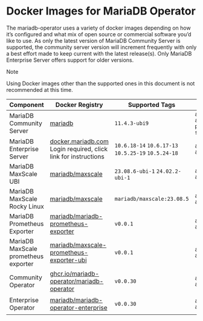 # Docker Images for MariaDB Operator

The mariadb-operator uses a variety of docker images depending on how it’s configured and what mix of open source or commercial software you’d like to use. As only the latest version of MariaDB Community Server is supported, the community server version will increment frequently with only a best effort made to keep current with the latest release(s). Only MariaDB Enterprise Server offers support for older versions.

> [!NOTE]  
> Using Docker images other than the supported ones in this document is not recommended at this time.

<table width="100%">
  <thead>
    <tr>
      <th width="15%">Component</th>
      <th width="20%">Docker Registry</th>
      <th width="20%">Supported Tags</th>
      <th width="5%">CPU</th>
      <th width="40%">Pull Command</th>
    </tr>
  </thead>
  <tbody>
    <tr>
      <td>MariaDB Community Server</td>
      <td><a href=https://hub.docker.com/_/mariadb/tags?page=&page_size=&ordering=&name=11.4.3-ubi9>mariadb</a></td>
      <td><code>11.4.3-ubi9</code></td>
      <td><code>amd64</code> <code>arm64</code> <code>ppc64le</code> <code>s390x</code></td>
	  <td><code>docker pull docker-registry1.mariadb.com/library/mariadb:11.4.3-ubi9</code></td>
    </tr>
    <tr>
      <td>MariaDB Enterprise Server</td>
      <td><a href=https://hub.docker.com/_/mariadb/tags?page=&page_size=&ordering=&name=11.4.3-ubi9>docker.mariadb.com</a><br>Login required, click link for instructions</td>
      <td><code>10.6.18-14</code> <code>10.6.17-13</code> <code>10.5.25-19</code> <code>10.5.24-18</code></td>
      <td><code>amd64</code> <code>arm64</code></td>
	  <td><code>docker pull docker-registry.mariadb.com/enterprise-server:10.6.18-14</code></td>
    </tr>
        <tr>
      <td>MariaDB MaxScale UBI</td>
      <td><a href=https://hub.docker.com/repository/docker/mariadb/maxscale/tags?page=&page_size=&ordering=&name=23.08.5-ubi>mariadb/maxscale</a></td>
      <td><code>23.08.6-ubi-1</code> <code>24.02.2-ubi-1</code></td>
      <td><code>amd64</code> <code>arm64</code></td>
	  <td><code>docker pull docker-registry2.mariadb.com/mariadb/maxscale:23.08.6-ubi-1</code></td>
    </tr> 
	          <tr>
      <td>MariaDB MaxScale Rocky Linux</td>
      <td><a href=https://hub.docker.com/repository/docker/mariadb/maxscale/tags?page=&page_size=&ordering=&name=23.08.5>mariadb/maxscale</a></td>
      <td><code>mariadb/maxscale:23.08.5</code></td>
      <td><code>amd64</code> <code>arm64</code></td>
	  <td><code>docker pull docker-registry2.mariadb.com/mariadb/maxscale:23.08.5</code></td>
    </tr>
         <tr>
      <td>MariaDB Prometheus Exporter</td>
      <td><a href=https://hub.docker.com/repository/docker/mariadb/mariadb-prometheus-exporter-ubi/tags?page=&page_size=&ordering=&name=v0.0.1>mariadb/mariadb-prometheus-exporter</a></td>
      <td><code>v0.0.1</code></td>
      <td><code>amd64</code> <code>arm64</code></td>
	  <td><code>docker pull docker-registry2.mariadb.com/mariadb/mariadb-prometheus-exporter-ubi:v0.0.1</code></td>
    </tr>
        <tr>
      <td>MariaDB MaxScale prometheus exporter</td>
      <td><a href=https://hub.docker.com/repository/docker/mariadb/maxscale-prometheus-exporter-ubi/tags?page=&page_size=&ordering=&name=%20>mariadb/maxscale-prometheus-exporter-ubi</a></td>
      <td><code>v0.0.1</code></td>
      <td><code>amd64</code> <code>arm64</code></td>
	  <td><code>docker pull docker-registry2.mariadb.com/mariadb/maxscale-prometheus-exporter-ubi:v0.0.1</code></td>
    </tr>
        <tr>
      <td>Community Operator</td>
      <td><a href=https://github.com/mariadb-operator/mariadb-operator/pkgs/container/mariadb-operator>ghcr.io/mariadb-operator/mariadb-operator</a></td>
      <td><code>v0.0.30</code></td>
      <td><code>amd64</code> <code>arm64</code></td>
	  <td><code>docker pull docker-registry3.mariadb.com/mariadb-operator/mariadb-operator:v0.0.30</code></td>
    </tr>
         <tr>
      <td>Enterprise Operator</td>
      <td><a href=https://hub.docker.com/repository/docker/mariadb/mariadb-operator-enterprise/tags?page=&page_size=&ordering=&name=v0.0.29</a>mariadb/mariadb-operator-enterprise</td>
      <td><code>v0.0.30</code></td>
      <td><code>amd64</code> <code>arm64</code></td>
	  <td><code>docker pull docker-registry2.mariadb.com/mariadb/mariadb-operator-enterprise:v0.0.30</code></td>
    </tr>
  </tbody>
</table>
